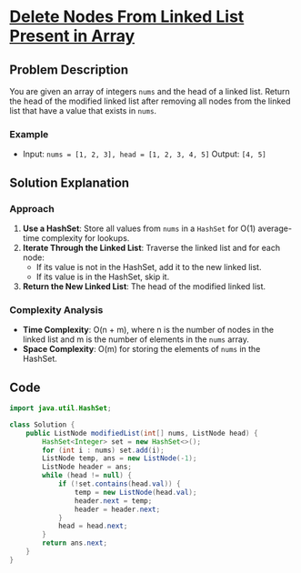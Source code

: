 
# [Delete Nodes From Linked List Present in Array](https://leetcode.com/problems/delete-nodes-from-linked-list-present-in-array/description/?envType=daily-question&envId=2024-09-06)

## Problem Description
You are given an array of integers `nums` and the head of a linked list. Return the head of the modified linked list after removing all nodes from the linked list that have a value that exists in `nums`.

### Example
- Input: `nums = [1, 2, 3], head = [1, 2, 3, 4, 5]`
  Output: `[4, 5]`

## Solution Explanation

### Approach
1. **Use a HashSet**: Store all values from `nums` in a `HashSet` for O(1) average-time complexity for lookups.
2. **Iterate Through the Linked List**: Traverse the linked list and for each node:
   - If its value is not in the HashSet, add it to the new linked list.
   - If its value is in the HashSet, skip it.
3. **Return the New Linked List**: The head of the modified linked list.

### Complexity Analysis
- **Time Complexity**: O(n + m), where n is the number of nodes in the linked list and m is the number of elements in the `nums` array.
- **Space Complexity**: O(m) for storing the elements of `nums` in the HashSet.

## Code
```java
import java.util.HashSet;

class Solution {
    public ListNode modifiedList(int[] nums, ListNode head) {
        HashSet<Integer> set = new HashSet<>();
        for (int i : nums) set.add(i);
        ListNode temp, ans = new ListNode(-1);
        ListNode header = ans;
        while (head != null) {
            if (!set.contains(head.val)) {
                temp = new ListNode(head.val);
                header.next = temp;
                header = header.next;
            }
            head = head.next;
        }
        return ans.next;
    }
}
```
